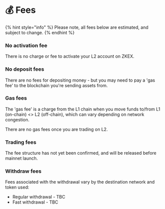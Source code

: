 # 💰 Fees

{% hint style="info" %}
Please note, all fees below are estimated, and subject to change.
{% endhint %}

### No activation fee

There is no charge or fee to activate your L2 account on ZKEX.



### No deposit fees

There are no fees for depositing money - but you may need to pay a 'gas fee' to the blockchain you're sending assets from.



### Gas fees

The 'gas fee' is a charge from the L1 chain when you move funds to/from L1 (on-chain) <> L2 (off-chain), which can vary depending on network congestion.

There are no gas fees once you are trading on L2.



### Trading fees

The fee structure has not yet been confirmed, and will be released before mainnet launch.



### Withdraw fees

Fees associated with the withdrawal vary by the destination network and token used:

* Regular withdrawal - TBC
* Fast withdrawal - TBC

